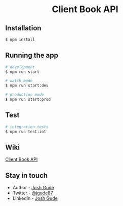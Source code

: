 <h1 style="text-align: center;font-weight: bold;">Client Book API</h1>

## Installation

```bash
$ npm install
```

## Running the app

```bash
# development
$ npm run start

# watch mode
$ npm run start:dev

# production mode
$ npm run start:prod
```

## Test

```bash
# integration tests
$ npm run test:int
```

## Wiki

[Client Book API](https://github.com/JoRyGu/client-book/wiki)

## Stay in touch

- Author - [Josh Gude](https://jgude.dev)
- Twitter - [@jgude87](https://twitter.com/jgude87)
- LinkedIn - [Josh Gude](https://www.linkedin.com/in/josh-gude/)
